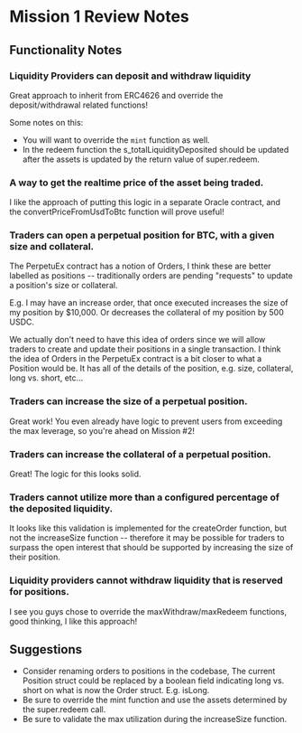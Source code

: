 # Mission 1 Review Notes


## Functionality Notes


### Liquidity Providers can deposit and withdraw liquidity

Great approach to inherit from ERC4626 and override the deposit/withdrawal related functions!

Some notes on this:

- You will want to override the `mint` function as well.
- In the redeem function the s_totalLiquidityDeposited should be updated after the assets is updated by the return value of super.redeem.


### A way to get the realtime price of the asset being traded.

I like the approach of putting this logic in a separate Oracle contract, and the convertPriceFromUsdToBtc function will prove useful!


### Traders can open a perpetual position for BTC, with a given size and collateral.

The PerpetuEx contract has a notion of Orders, I think these are better labelled as positions -- traditionally orders are pending "requests" to update a position's size or collateral.

E.g. I may have an increase order, that once executed increases the size of my position by $10,000. Or decreases the collateral of my position by 500 USDC.

We actually don't need to have this idea of orders since we will allow traders to create and update their positions in a single transaction. I think the idea of Orders in the PerpetuEx contract is a bit closer to what a Position would be. It has all of the details of the position, e.g. size, collateral, long vs. short, etc...


### Traders can increase the size of a perpetual position.

Great work! You even already have logic to prevent users from exceeding the max leverage, so you're ahead on Mission #2!



### Traders can increase the collateral of a perpetual position.

Great! The logic for this looks solid.



### Traders cannot utilize more than a configured percentage of the deposited liquidity.

It looks like this validation is implemented for the createOrder function, but not the increaseSize function -- therefore it may be possible for traders to surpass the open interest that should be supported by increasing the size of their position.



### Liquidity providers cannot withdraw liquidity that is reserved for positions.


I see you guys chose to override the maxWithdraw/maxRedeem functions, good thinking, I like this approach!




## Suggestions

- Consider renaming orders to positions in the codebase, The current Position struct could be replaced by a boolean field indicating long vs. short on what is now the Order struct. E.g. isLong.
- Be sure to override the mint function and use the assets determined by the super.redeem call.
- Be sure to validate the max utilization during the increaseSize function.
